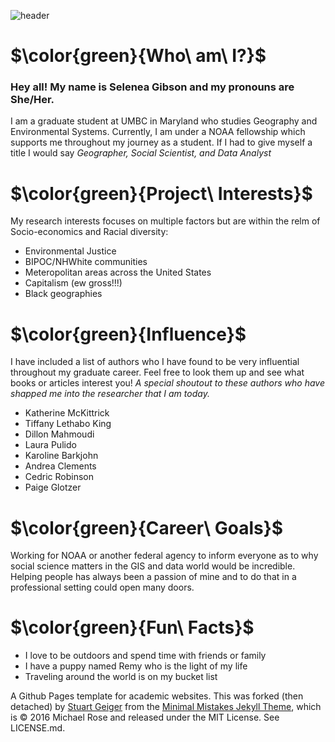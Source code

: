 ![header](https://capsule-render.vercel.app/api?type=waving&color=auto&height=300&section=header&text=Hi!&fontcolor=#x1F34F&fontSize=90&animation=fadeIn)
<p align='center'>
</p>

# $\color{green}{Who\ am\ I?}$
### Hey all! My name is Selenea Gibson and my pronouns are She/Her.
I am a graduate student at UMBC in Maryland who studies Geography and Environmental Systems. Currently, I am under a NOAA fellowship which supports me throughout my journey as a student. If I had to give myself a title I would say *Geographer, Social Scientist, and Data Analyst*

# $\color{green}{Project\ Interests}$
My research interests focuses on multiple factors but are within the relm of Socio-economics and Racial diversity:
- Environmental Justice
- BIPOC/NHWhite communities
- Meteropolitan areas across the United States
- Capitalism (ew gross!!!)
- Black geographies

# $\color{green}{Influence}$
I have included a list of authors who I have found to be very influential throughout my graduate career. Feel free to look them up and see what books or articles interest you! *A special shoutout to these authors who have shapped me into the researcher that I am today.* 

- Katherine McKittrick
- Tiffany Lethabo King
- Dillon Mahmoudi
- Laura Pulido
- Karoline Barkjohn
- Andrea Clements
- Cedric Robinson
- Paige Glotzer

# $\color{green}{Career\ Goals}$
Working for NOAA or another federal agency to inform everyone as to why social science matters in the GIS and data world would be incredible. Helping people has always been a passion of mine and to do that in a professional setting could open many doors. 

# $\color{green}{Fun\ Facts}$
- I love to be outdoors and spend time with friends or family 
- I have a puppy named Remy who is the light of my life
- Traveling around the world is on my bucket list 


A Github Pages template for academic websites. This was forked (then detached) by [Stuart Geiger](https://github.com/staeiou) from the [Minimal Mistakes Jekyll Theme](https://mmistakes.github.io/minimal-mistakes/), which is © 2016 Michael Rose and released under the MIT License. See LICENSE.md.
